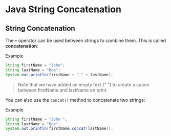 
# Java String Concatenation

## String Concatenation

The ```+``` operator can be used between strings to combine them. This is called __concatenation__:

Example

```java
String firstName = "John";
String lastName = "Doe";
System.out.println(firstName + " " + lastName);
```

> Note that we have added an empty text (" ") to create a space between firstName and lastName on print.

You can also use the ```concat()``` method to concatenate two strings:

Example

```java
String firstName = "John ";
String lastName = "Doe";
System.out.println(firstName.concat(lastName));
```
